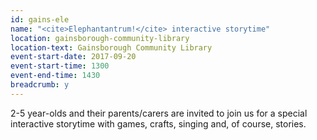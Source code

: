 ```yaml
---
id: gains-ele
name: "<cite>Elephantantrum!</cite> interactive storytime"
location: gainsborough-community-library
location-text: Gainsborough Community Library
event-start-date: 2017-09-20
event-start-time: 1300
event-end-time: 1430
breadcrumb: y
---
```


2-5 year-olds and their parents/carers are invited to join us for a special interactive storytime with games, crafts, singing and, of course, stories.
